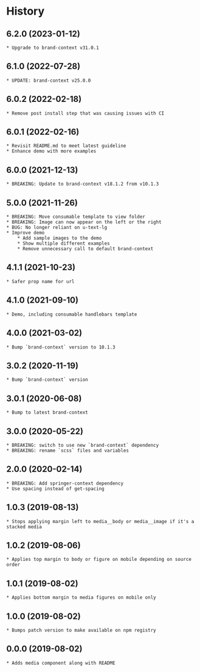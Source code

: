 # History

## 6.2.0 (2023-01-12)
    * Upgrade to brand-context v31.0.1

## 6.1.0 (2022-07-28)
    * UPDATE: brand-context v25.0.0

## 6.0.2 (2022-02-18)
    * Remove post install step that was causing issues with CI

## 6.0.1 (2022-02-16)
    * Revisit README.md to meet latest guideline    
    * Enhance demo with more examples
        
## 6.0.0 (2021-12-13)
    * BREAKING: Update to brand-context v18.1.2 from v10.1.3

## 5.0.0 (2021-11-26)
    * BREAKING: Move consumable template to view folder
    * BREAKING: Image can now appear on the left or the right
    * BUG: No longer reliant on u-text-lg
    * Improve demo
        * Add sample images to the demo
        * Show multiple different examples
        * Remove unnecessary call to default brand-context

## 4.1.1 (2021-10-23)
    * Safer prop name for url

## 4.1.0 (2021-09-10)
    * Demo, including consumable handlebars template

## 4.0.0 (2021-03-02)
    * Bump `brand-context` version to 10.1.3

## 3.0.2 (2020-11-19)
    * Bump `brand-context` version

## 3.0.1 (2020-06-08)
    * Bump to latest brand-context

## 3.0.0 (2020-05-22)
    * BREAKING: switch to use new `brand-context` dependency
    * BREAKING: rename `scss` files and variables

## 2.0.0 (2020-02-14)
    * BREAKING: Add springer-context dependency
    * Use spacing instead of get-spacing

## 1.0.3 (2019-08-13)
    * Stops applying margin left to media__body or media__image if it's a stacked media

## 1.0.2 (2019-08-06)
    * Applies top margin to body or figure on mobile depending on source order

## 1.0.1 (2019-08-02)
    * Applies bottom margin to media figures on mobile only

## 1.0.0 (2019-08-02)
    * Bumps patch version to make available on npm registry

## 0.0.0 (2019-08-02)
    * Adds media component along with README
